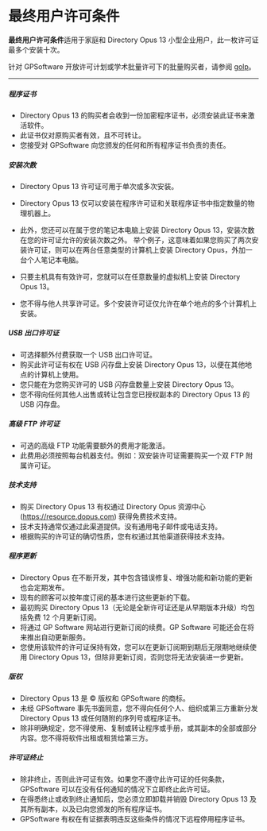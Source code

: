 # 最终用户许可条件

**最终用户许可条件**适用于家庭和 Directory Opus 13 小型企业用户，此一枚许可证最多个安装十次。

针对 GPSoftware 开放许可计划或学术批量许可下的批量购买者，请参阅 [golp](golp.zh.md)。

------------------------------------------------------------------------

##### 程序证书

- Directory Opus 13 的购买者会收到一份加密程序证书，必须安装此证书来激活软件。
- 此证书仅对原购买者有效，且不可转让。
- 您接受对 GPSoftware 向您颁发的任何和所有程序证书负责的责任。

##### 安装次数

- Directory Opus 13 许可证可用于单次或多次安装。
- Directory Opus 13 仅可以安装在程序许可证和关联程序证书中指定数量的物理机器上。
- 此外，您还可以在属于您的笔记本电脑上安装 Directory Opus 13，安装次数在您的许可证允许的安装次数之外。
举个例子，这意味着如果您购买了两次安装许可证，则可以在两台任意类型的计算机上安装 Directory Opus，外加一台个人笔记本电脑。

- 只要主机具有有效许可，您就可以在任意数量的虚拟机上安装 Directory Opus 13。
- 您不得与他人共享许可证。多个安装许可证仅允许在单个地点的多个计算机上安装。

##### USB 出口许可证

- 可选择额外付费获取一个 USB 出口许可证。
- 购买此许可证有权在 USB 闪存盘上安装 Directory Opus 13，以便在其他地点的计算机上使用。
- 您只能在为您购买许可的 USB 闪存盘数量上安装 Directory Opus 13。
- 您不得向任何其他人出售或转让包含您已授权副本的 Directory Opus 13 的 USB 闪存盘。

##### 高级 FTP 许可证

- 可选的高级 FTP 功能需要额外的费用才能激活。
- 此费用必须按照每台机器支付。例如：双安装许可证需要购买一个双 FTP 附属许可证。

##### 技术支持

- 购买 Directory Opus 13 有权通过 Directory Opus 资源中心 (<https://resource.dopus.com>) 获得免费技术支持。
- 技术支持通常仅通过此渠道提供。没有通用电子邮件或电话支持。
- 根据购买的许可证的确切性质，您有权通过其他渠道获得技术支持。

##### 程序更新

- Directory Opus 在不断开发，其中包含错误修复、增强功能和新功能的更新也会定期发布。
- 现有的顾客可以按年度订阅的基本进行这些更新的下载。
- 最初购买 Directory Opus 13（无论是全新许可证还是从早期版本升级）均包括免费 12 个月更新订阅。
- 将通过 GP Software 网站进行更新订阅的续费。GP Software 可能还会在将来推出自动更新服务。
- 您使用该软件的许可证保持有效，您可以在更新订阅期到期后无限期地继续使用 Directory Opus 13，但除非更新订阅，否则您将无法安装进一步更新。

##### 版权

- Directory Opus 13 是 © 版权和 GPSoftware 的商标。
- 未经 GPSoftware 事先书面同意，您不得向任何个人、组织或第三方重新分发 Directory Opus 13 或任何随附的序列号或程序证书。
- 除非明确规定，您不得使用、复制或转让程序或手册，或其副本的全部或部分内容。您不得将软件出租或租赁给第三方。

##### 许可证终止

- 除非终止，否则此许可证有效。如果您不遵守此许可证的任何条款，GPSoftware 可以在没有任何通知的情况下立即终止此许可证。
- 在得悉终止或收到终止通知后，您必须立即卸载并销毁 Directory Opus 13 及其所有副本，以及已向您颁发的所有程序证书。
- GPSoftware 有权在有证据表明违反这些条件的情况下远程停用程序证书。